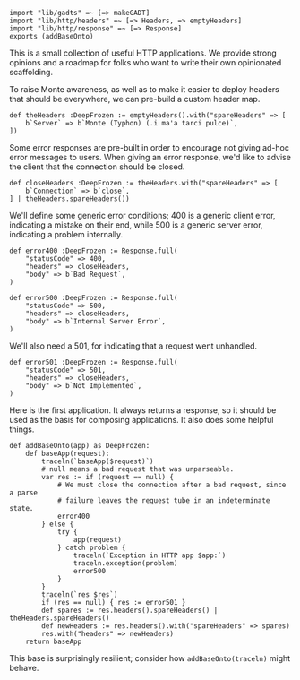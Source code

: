 ```
import "lib/gadts" =~ [=> makeGADT]
import "lib/http/headers" =~ [=> Headers, => emptyHeaders]
import "lib/http/response" =~ [=> Response]
exports (addBaseOnto)
```

This is a small collection of useful HTTP applications. We provide strong
opinions and a roadmap for folks who want to write their own opinionated
scaffolding.

To raise Monte awareness, as well as to make it easier to deploy headers that
should be everywhere, we can pre-build a custom header map.

```
def theHeaders :DeepFrozen := emptyHeaders().with("spareHeaders" => [
    b`Server` => b`Monte (Typhon) (.i ma'a tarci pulce)`,
])
```

Some error responses are pre-built in order to encourage not giving ad-hoc
error messages to users. When giving an error response, we'd like to advise
the client that the connection should be closed.

```
def closeHeaders :DeepFrozen := theHeaders.with("spareHeaders" => [
    b`Connection` => b`close`,
] | theHeaders.spareHeaders())
```

We'll define some generic error conditions; 400 is a generic client error,
indicating a mistake on their end, while 500 is a generic server error,
indicating a problem internally.

```
def error400 :DeepFrozen := Response.full(
    "statusCode" => 400,
    "headers" => closeHeaders,
    "body" => b`Bad Request`,
)

def error500 :DeepFrozen := Response.full(
    "statusCode" => 500,
    "headers" => closeHeaders,
    "body" => b`Internal Server Error`,
)
```

We'll also need a 501, for indicating that a request went unhandled.

```
def error501 :DeepFrozen := Response.full(
    "statusCode" => 501,
    "headers" => closeHeaders,
    "body" => b`Not Implemented`,
)
```

Here is the first application. It always returns a response, so it should be
used as the basis for composing applications. It also does some helpful
things.

```
def addBaseOnto(app) as DeepFrozen:
    def baseApp(request):
        traceln(`baseApp($request)`)
        # null means a bad request that was unparseable.
        var res := if (request == null) {
            # We must close the connection after a bad request, since a parse
            # failure leaves the request tube in an indeterminate state.
            error400
        } else {
            try {
                app(request)
            } catch problem {
                traceln(`Exception in HTTP app $app:`)
                traceln.exception(problem)
                error500
            }
        }
        traceln(`res $res`)
        if (res == null) { res := error501 }
        def spares := res.headers().spareHeaders() | theHeaders.spareHeaders()
        def newHeaders := res.headers().with("spareHeaders" => spares)
        res.with("headers" => newHeaders)
    return baseApp
```

This base is surprisingly resilient; consider how `addBaseOnto(traceln)` might
behave.
